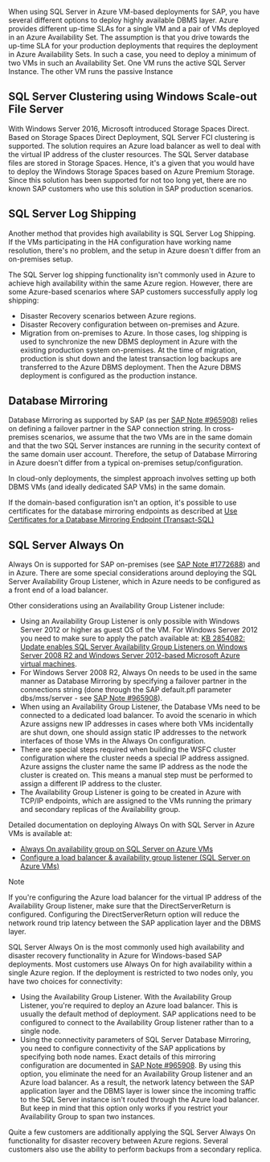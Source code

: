 When using SQL Server in Azure VM-based deployments for SAP, you have several different options to deploy highly available DBMS layer. Azure provides different up-time SLAs for a single VM and a pair of VMs deployed in an Azure Availability Set. The assumption is that you drive towards the up-time SLA for your production deployments that requires the deployment in Azure Availability Sets. In such a case, you need to deploy a minimum of two VMs in such an Availability Set. One VM runs the active SQL Server Instance. The other VM runs the passive Instance

## SQL Server Clustering using Windows Scale-out File Server

With Windows Server 2016, Microsoft introduced Storage Spaces Direct. Based on Storage Spaces Direct Deployment, SQL Server FCI clustering is supported. The solution requires an Azure load balancer as well to deal with the virtual IP address of the cluster resources. The SQL Server database files are stored in Storage Spaces. Hence, it's a given that you would have to deploy the Windows Storage Spaces based on Azure Premium Storage. Since this solution has been supported for not too long yet, there are no known SAP customers who use this solution in SAP production scenarios.

## SQL Server Log Shipping

Another method that provides high availability is SQL Server Log Shipping. If the VMs participating in the HA configuration have working name resolution, there's no problem, and the setup in Azure doesn't differ from an on-premises setup.

The SQL Server log shipping functionality isn't commonly used in Azure to achieve high availability within the same Azure region. However, there are some Azure-based scenarios where SAP customers successfully apply log shipping:

- Disaster Recovery scenarios between Azure regions.
- Disaster Recovery configuration between on-premises and Azure.
- Migration from on-premises to Azure. In those cases, log shipping is used to synchronize the new DBMS deployment in Azure with the existing production system on-premises. At the time of migration, production is shut down and the latest transaction log backups are transferred to the Azure DBMS deployment. Then the Azure DBMS deployment is configured as the production instance.

## Database Mirroring

Database Mirroring as supported by SAP (as per [SAP Note \#965908](https://launchpad.support.sap.com/#/notes/965908)) relies on defining a failover partner in the SAP connection string. In cross-premises scenarios, we assume that the two VMs are in the same domain and that the two SQL Server instances are running in the security context of the same domain user account. Therefore, the setup of Database Mirroring in Azure doesn't differ from a typical on-premises setup/configuration.

In cloud-only deployments, the simplest approach involves setting up both DBMS VMs (and ideally dedicated SAP VMs) in the same domain.

If the domain-based configuration isn't an option, it's possible to use certificates for the database mirroring endpoints as described at [Use Certificates for a Database Mirroring Endpoint (Transact-SQL)](/sql/database-engine/database-mirroring/use-certificates-for-a-database-mirroring-endpoint-transact-sql)

## SQL Server Always On

Always On is supported for SAP on-premises (see [SAP Note \#1772688](https://launchpad.support.sap.com/#/notes/1772688)) and in Azure. There are some special considerations around deploying the SQL Server Availability Group Listener, which in Azure needs to be configured as a front end of a load balancer.

Other considerations using an Availability Group Listener include:

- Using an Availability Group Listener is only possible with Windows Server 2012 or higher as guest OS of the VM. For Windows Server 2012 you need to make sure to apply the patch available at: [KB 2854082: Update enables SQL Server Availability Group Listeners on Windows Server 2008 R2 and Windows Server 2012-based Microsoft Azure virtual machines](https://support.microsoft.com/kb/2854082).
- For Windows Server 2008 R2, Always On needs to be used in the same manner as Database Mirroring by specifying a failover partner in the connections string (done through the SAP default.pfl parameter dbs/mss/server - see [SAP Note \#965908](https://launchpad.support.sap.com/#/notes/965908)).
- When using an Availability Group Listener, the Database VMs need to be connected to a dedicated load balancer. To avoid the scenario in which Azure assigns new IP addresses in cases where both VMs incidentally are shut down, one should assign static IP addresses to the network interfaces of those VMs in the Always On configuration.
- There are special steps required when building the WSFC cluster configuration where the cluster needs a special IP address assigned. Azure assigns the cluster name the same IP address as the node the cluster is created on. This means a manual step must be performed to assign a different IP address to the cluster.
- The Availability Group Listener is going to be created in Azure with TCP/IP endpoints, which are assigned to the VMs running the primary and secondary replicas of the Availability group.

Detailed documentation on deploying Always On with SQL Server in Azure VMs is available at:

- [Always On availability group on SQL Server on Azure VMs](/azure/azure-sql/virtual-machines/windows/availability-group-overview?view=azuresql)
- [Configure a load balancer &amp; availability group listener (SQL Server on Azure VMs)](/azure/azure-sql/virtual-machines/windows/availability-group-load-balancer-portal-configure?view=azuresql)

> [!NOTE]
> If you're configuring the Azure load balancer for the virtual IP address of the Availability Group listener, make sure that the DirectServerReturn is configured. Configuring the DirectServerReturn option will reduce the network round trip latency between the SAP application layer and the DBMS layer.

SQL Server Always On is the most commonly used high availability and disaster recovery functionality in Azure for Windows-based SAP deployments. Most customers use Always On for high availability within a single Azure region. If the deployment is restricted to two nodes only, you have two choices for connectivity:

- Using the Availability Group Listener. With the Availability Group Listener, you're required to deploy an Azure load balancer. This is usually the default method of deployment. SAP applications need to be configured to connect to the Availability Group listener rather than to a single node.
- Using the connectivity parameters of SQL Server Database Mirroring, you need to configure connectivity of the SAP applications by specifying both node names. Exact details of this mirroring configuration are documented in [SAP Note \#965908](https://launchpad.support.sap.com/#/notes/965908). By using this option, you eliminate the need for an Availability Group listener and an Azure load balancer. As a result, the network latency between the SAP application layer and the DBMS layer is lower since the incoming traffic to the SQL Server instance isn't routed through the Azure load balancer. But keep in mind that this option only works if you restrict your Availability Group to span two instances.

Quite a few customers are additionally applying the SQL Server Always On functionality for disaster recovery between Azure regions. Several customers also use the ability to perform backups from a secondary replica.
